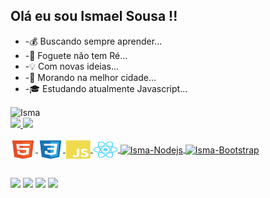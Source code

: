 ## Olá eu sou Ismael Sousa !!
<ul>
  <li>-💰 Buscando sempre aprender...</li>
  <li>-🚀 Foguete não tem Ré...</li>
  <li>-💡 Com novas ideias...</li>
  <li>-🌇 Morando na melhor cidade...</li>
  <li>-🎓 Estudando atualmente Javascript...
</ul>

<img align="center" alt="Isma" height="200" width="200" src="https://media.discordapp.net/attachments/969735059378679820/969739951400943616/gif_perfil_mael.gif?width=960&height=540">

<div align="">
  <a href="https://github.com/Ismael-cyber">
  <img height="150em" src="https://github-readme-stats.vercel.app/api?username=Ismael-cyber&show_icons=true&theme=dark&include_all_commits=true&count_private=true"/>
  <img height="150em" src="https://github-readme-stats.vercel.app/api/top-langs/?username=Ismael-cyber&layout=compact&langs_count=7&theme=dark"/>
</div>
<div style="display: inline_block"><br>
  <img align="center" alt="Isma-HTML" height="30" width="40" src="https://raw.githubusercontent.com/devicons/devicon/master/icons/html5/html5-original.svg">
  <img align="center" alt="Isma-CSS" height="30" width="40" src="https://raw.githubusercontent.com/devicons/devicon/master/icons/css3/css3-original.svg">
  <img align="center" alt="Isma-Js" height="30" width="40" src="https://raw.githubusercontent.com/devicons/devicon/master/icons/javascript/javascript-plain.svg">
  <img align="center" alt="Isma-React" height="30" width="40" src="https://raw.githubusercontent.com/devicons/devicon/master/icons/react/react-original.svg">
  <img align="center" alt="Isma-Nodejs" height="30" width="40" src="https://cdn.jsdelivr.net/gh/devicons/devicon/icons/nodejs/nodejs-original.svg" />
  <img align="center" alt="Isma-Bootstrap" height="30" width="40" src="https://cdn.jsdelivr.net/gh/devicons/devicon/icons/bootstrap/bootstrap-original.svg"/>          
</div>
  
  ##
  
  <div>
    <a href="https://discord.gg/WFZnabkb" target="_blank"><img src="https://img.shields.io/badge/Discord-7289DA?style=for-the-badge&logo=discord&logoColor=white"         target="_blank"></a> 
    <a href="www.linkedin.com/in/ismaelsousa07" target="_blank"><img src="https://img.shields.io/badge/LinkedIn-0077B5?style=for-the-badge&logo=linkedin&logoColor=white" target="_blank"></a>
    <a href = "mailto:ismaelsousasilva07@gmail.com"><img src="https://img.shields.io/badge/Gmail-D14836?style=for-the-badge&logo=gmail&logoColor=white"                   target="_blank"></a>
    <a href="https://instagram.com/ismael_07maxx/" target="_blank"><img src="https://img.shields.io/badge/Instagram-E4405F?style=for-the-badge&logo=instagram&logoColor=white" target="_blank"></a>
  </div>

